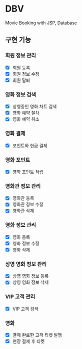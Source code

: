 # DBV
 Movie Booking with JSP, Database
 
## 구현 기능
### 회원 정보 관리
- [x] 회원 등록
- [x] 회원 정보 수정
- [x] 회원 탈퇴

### 영화 정보 검색
- [x] 상영중인 영화 차트 검색
- [x] 영화 예약 절차
- [x] 영화 예약 취소

### 영화 결제
- [x] 포인트와 현금 결제

### 영화 포인트
- [x] 영화 포인트 적립

### 영화관 정보 관리
- [x] 영화관 등록
- [x] 영화관 정보 수정
- [x] 영화관 삭제

### 영화 정보 관리
- [x] 영화 등록
- [x] 영화 정보 수정
- [x] 영화 삭제

### 상영 영화 정보 관리
- [x] 상영 영화 정보 등록
- [x] 상영 영화 정보 삭제

### VIP 고객 관리
- [x] VIP 고객 검색

### 영화 
- [x] 결제 완료한 고객 티켓 발행
- [x] 현장 결제 후 티켓 
